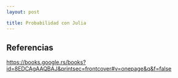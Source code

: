 ```yaml
---
layout: post

title: Probabilidad con Julia
---
```



## Referencias

https://books.google.rs/books?id=8EDCAgAAQBAJ&printsec=frontcover#v=onepage&q&f=false

